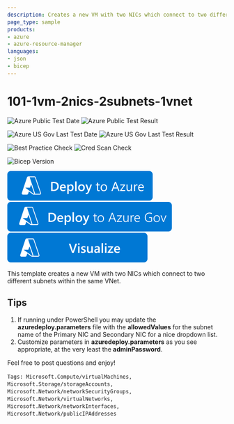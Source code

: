 ```yaml
---
description: Creates a new VM with two NICs which connect to two different subnets within the same VNet.
page_type: sample
products:
- azure
- azure-resource-manager
languages:
- json
- bicep
---
```

# 101-1vm-2nics-2subnets-1vnet

![Azure Public Test Date](https://azurequickstartsservice.blob.core.windows.net/badges/quickstarts/microsoft.compute/1vm-2nics-2subnets-1vnet/PublicLastTestDate.svg)
![Azure Public Test Result](https://azurequickstartsservice.blob.core.windows.net/badges/quickstarts/microsoft.compute/1vm-2nics-2subnets-1vnet/PublicDeployment.svg)

![Azure US Gov Last Test Date](https://azurequickstartsservice.blob.core.windows.net/badges/quickstarts/microsoft.compute/1vm-2nics-2subnets-1vnet/FairfaxLastTestDate.svg)
![Azure US Gov Last Test Result](https://azurequickstartsservice.blob.core.windows.net/badges/quickstarts/microsoft.compute/1vm-2nics-2subnets-1vnet/FairfaxDeployment.svg)

![Best Practice Check](https://azurequickstartsservice.blob.core.windows.net/badges/quickstarts/microsoft.compute/1vm-2nics-2subnets-1vnet/BestPracticeResult.svg)
![Cred Scan Check](https://azurequickstartsservice.blob.core.windows.net/badges/quickstarts/microsoft.compute/1vm-2nics-2subnets-1vnet/CredScanResult.svg)

![Bicep Version](https://azurequickstartsservice.blob.core.windows.net/badges/quickstarts/microsoft.compute/1vm-2nics-2subnets-1vnet/BicepVersion.svg)

[![Deploy To Azure](https://raw.githubusercontent.com/Azure/azure-quickstart-templates/master/1-CONTRIBUTION-GUIDE/images/deploytoazure.svg?sanitize=true)](https://portal.azure.com/#create/Microsoft.Template/uri/https%3A%2F%2Fraw.githubusercontent.com%2FAzure%2Fazure-quickstart-templates%2Fmaster%2Fquickstarts%2Fmicrosoft.compute%2F1vm-2nics-2subnets-1vnet%2Fazuredeploy.json)
[![Deploy To Azure US Gov](https://raw.githubusercontent.com/Azure/azure-quickstart-templates/master/1-CONTRIBUTION-GUIDE/images/deploytoazuregov.svg?sanitize=true)](https://portal.azure.us/#create/Microsoft.Template/uri/https%3A%2F%2Fraw.githubusercontent.com%2FAzure%2Fazure-quickstart-templates%2Fmaster%2Fquickstarts%2Fmicrosoft.compute%2F1vm-2nics-2subnets-1vnet%2Fazuredeploy.json)
[![Visualize](https://raw.githubusercontent.com/Azure/azure-quickstart-templates/master/1-CONTRIBUTION-GUIDE/images/visualizebutton.svg?sanitize=true)](http://armviz.io/#/?load=https%3A%2F%2Fraw.githubusercontent.com%2FAzure%2Fazure-quickstart-templates%2Fmaster%2Fquickstarts%2Fmicrosoft.compute%2F1vm-2nics-2subnets-1vnet%2Fazuredeploy.json)

This template creates a new VM with two NICs which connect to two different subnets within the same VNet.

## Tips

1. If running under PowerShell you may update the **azuredeploy.parameters** file with the **allowedValues** for the subnet name of the Primary NIC and Secondary NIC for a nice dropdown list.
2. Customize parameters in **azuredeploy.parameters** as you see appropriate, at the very least the **adminPassword**.

Feel free to post questions and enjoy!

`Tags: Microsoft.Compute/virtualMachines, Microsoft.Storage/storageAccounts, Microsoft.Network/networkSecurityGroups, Microsoft.Network/virtualNetworks, Microsoft.Network/networkInterfaces, Microsoft.Network/publicIPAddresses`
